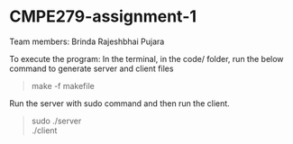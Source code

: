 # CMPE279-assignment-1

Team members:
Brinda Rajeshbhai Pujara

To execute the program:
In the terminal, in the code/ folder, run the below command to generate server and client files
>make -f makefile

Run the server with sudo command and then run the client.
>sudo ./server <br />
>./client